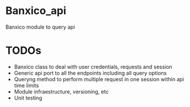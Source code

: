 # Banxico_api
Banxico module to query api

# TODOs
- Banxico class to deal with user credentials, requests and session
- Generic api port to all the endpoints including all query options
- Queryng method to perform multiple request in one session within api time limits
- Module infraestructure, versioning, etc
- Unit testing

